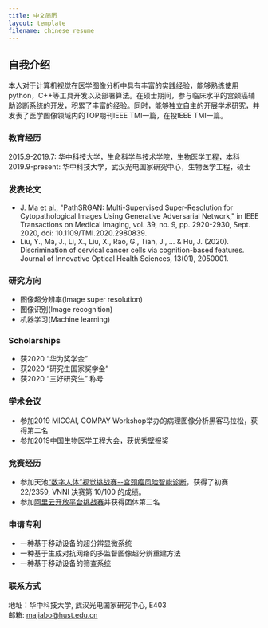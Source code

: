 ```yaml
---
title: 中文简历
layout: template
filename: chinese_resume
--- 
```


## 自我介绍
本人对于计算机视觉在医学图像分析中具有丰富的实践经验，能够熟练使用python，C++等工具开发以及部署算法。在硕士期间，参与临床水平的宫颈癌辅助诊断系统的开发，积累了丰富的经验。同时，能够独立自主的开展学术研究，并发表了医学图像领域内的TOP期刊IEEE TMI一篇，在投IEEE TMI一篇。

### 教育经历
2015.9-2019.7:  华中科技大学，生命科学与技术学院，生物医学工程，本科  
2019.9-present:  华中科技大学，武汉光电国家研究中心，生物医学工程，硕士  

### 发表论文
- J. Ma et al., "PathSRGAN: Multi-Supervised Super-Resolution for Cytopathological Images Using Generative Adversarial Network," in IEEE Transactions on Medical Imaging, vol. 39, no. 9, pp. 2920-2930, Sept. 2020, doi: 10.1109/TMI.2020.2980839. 
- Liu, Y., Ma, J., Li, X., Liu, X., Rao, G., Tian, J., ... & Hu, J. (2020). Discrimination of cervical cancer cells via cognition-based features. Journal of Innovative Optical Health Sciences, 13(01), 2050001.

### 研究方向
- 图像超分辨率(Image super resolution)
- 图像识别(Image recognition)
- 机器学习(Machine learning)

### Scholarships
- 获2020 “华为奖学金”
- 获2020 “研究生国家奖学金”
- 获2020 “三好研究生” 称号

### 学术会议
- 参加2019 MICCAI, COMPAY Workshop举办的病理图像分析黑客马拉松，获得第二名
- 参加2019中国生物医学工程大会，获优秀壁报奖

### 竞赛经历
- 参加天池[“数字人体”视觉挑战赛--宫颈癌风险智能诊断](https://tianchi.aliyun.com/competition/entrance/231757/introduction)，获得了初赛 22/2359, VNNI 决赛第 10/100 的成绩。
- 参加[阿里云开放平台挑战赛](https://tianchi.aliyun.com/competition/entrance/231769/introduction)并获得团体第二名

### 申请专利
- 一种基于移动设备的超分辨显微系统
- 一种基于生成对抗网络的多监督图像超分辨重建方法
- 一种基于移动设备的筛查系统

### 联系方式
地址：华中科技大学, 武汉光电国家研究中心, E403  
邮箱: majiabo@hust.edu.cn  
